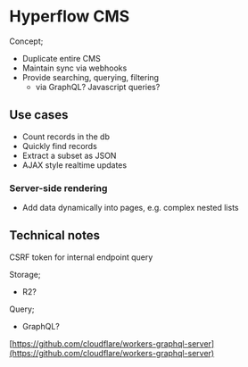 # Hyperflow CMS

Concept;

* Duplicate entire CMS
* Maintain sync via webhooks
* Provide searching, querying, filtering
  * via GraphQL? Javascript queries?&#x20;

## Use cases

* Count records in the db
* Quickly find records
* Extract a subset as JSON
* AJAX style realtime updates

### Server-side rendering

* Add data dynamically into pages, e.g. complex nested lists&#x20;

## Technical notes

CSRF token for internal endpoint query&#x20;

Storage;

* R2?

Query;

* GraphQL?

[https://github.com/cloudflare/workers-graphql-server](https://github.com/cloudflare/workers-graphql-server)

